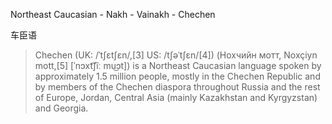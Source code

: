 Northeast Caucasian - Nakh - Vainakh - Chechen

车臣语

> Chechen (UK: /ˈtʃɛtʃɛn/,[3] US: /tʃəˈtʃɛn/[4]) (Нохчийн мотт, Noxçiyn mott,[5] [ˈnɔxt͡ʃĩː mu͜ɔt]) is a Northeast Caucasian language spoken by approximately 1.5 million people, mostly in the Chechen Republic and by members of the Chechen diaspora throughout Russia and the rest of Europe, Jordan, Central Asia (mainly Kazakhstan and Kyrgyzstan) and Georgia.
